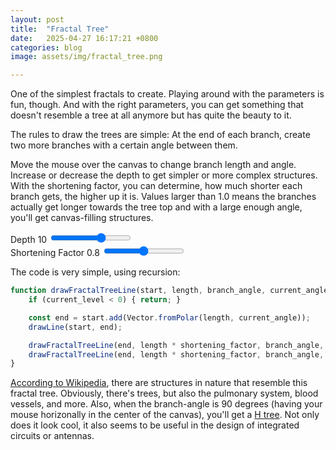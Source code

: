 ```yaml
---
layout: post
title:  "Fractal Tree"
date:   2025-04-27 16:17:21 +0800
categories: blog
image: assets/img/fractal_tree.png

---
```


One of the simplest fractals to create.
Playing around with the parameters is fun, though.
And with the right parameters, you can get something that doesn't resemble a tree at all anymore but has quite the beauty to it.

The rules to draw the trees are simple: At the end of each branch, create two more branches with a certain angle between them.

Move the mouse over the canvas to change branch length and angle.
Increase or decrease the depth to get simpler or more complex structures.
With the shortening factor, you can determine, how much shorter each branch gets, the higher up it is.
Values larger than 1.0 means the branches actually get longer towards the tree top and with a large enough angle, you'll get canvas-filling structures.

<link rel="stylesheet" href="{{ site.baseurl }}assets/css/styles.css" />

<div class="slider-container">
    <label for="depthSlider">Depth</label>
    <span id="depthValue">10</span>
    <input id="depthSlider" type="range" min="1" max="15" step="1" value="10" />
</div>

<div class="slider-container">
    <label for="shorteningFactorSlider">Shortening Factor</label>
    <span id="shorteningFactorValue">0.8</span>
    <input id="shorteningFactorSlider" type="range" min="0.1" max="1.5" step="0.05" value="0.8" />
</div>

<canvas id="fractalTreeCanvas"></canvas>

<script src="{{ site.baseurl }}assets/js/interactive_animations/src/util.js"></script>
<script src="{{ site.baseurl }}assets/js/interactive_animations/src/vector.js"></script>
<script src="{{ site.baseurl }}assets/js/interactive_animations/src/input.js"></script>
<script src="{{ site.baseurl }}assets/js/interactive_animations/src/environment.js"></script>
<script src="{{ site.baseurl }}assets/js/interactive_animations/src/drawing.js"></script>
<script src="{{ site.baseurl }}assets/js/interactive_animations/fractal_tree.js"></script>

The code is very simple, using recursion:
```js
function drawFractalTreeLine(start, length, branch_angle, current_angle, current_level, shortening_factor = 1.0) {
    if (current_level < 0) { return; }

    const end = start.add(Vector.fromPolar(length, current_angle));
    drawLine(start, end);

    drawFractalTreeLine(end, length * shortening_factor, branch_angle, current_angle + branch_angle, current_level - 1, shortening_factor);
    drawFractalTreeLine(end, length * shortening_factor, branch_angle, current_angle - branch_angle, current_level - 1, shortening_factor);
}
```

[According to Wikipedia](https://en.wikipedia.org/wiki/Fractal_canopy), there are structures in nature that resemble this fractal tree.
Obviously, there's trees, but also the pulmonary system, blood vessels, and more.
Also, when the branch-angle is 90 degrees (having your mouse horizonally in the center of the canvas), you'll get a [H tree](https://en.wikipedia.org/wiki/H_tree).
Not only does it look cool, it also seems to be useful in the design of integrated circuits or antennas.

